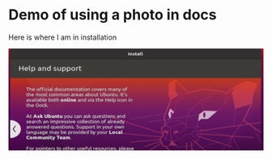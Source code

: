 # Demo of using a photo in docs

Here is where I am in installation

![installation pic](installing.PNG)
